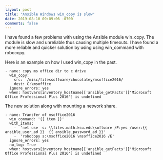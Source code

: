 ```yaml
---
layout: post
title: "Ansible Windows win_copy is slow"
date: 2019-08-10 09:09:06 -0700
comments: false
---
```


I have found a few problems with using the Ansible module win_copy. The module is slow and unreliable thus causing multiple timeouts. I have found a more reliable and quicker solution by using using win_command with robocopy.

 
Here is an example on how I used win_copy in the past.  
```
- name: copy ms office dir to c drive
  win_copy:
    src:  /misc/filessoftware/chocolatey/msoffice2016/
    dest: C:\msoffice
  ignore_errors: yes
  when: hostvars[inventory_hostname]['ansible_getFacts']['Microsoft Office Professional Plus 2016'] is undefined
```

The new solution along with mounting a network share. 
```
- name: Transfer of msoffice2016
  win_command: '{{ item }}'
  with_items:
    -  'net use  s: \\files.math.ksu.edu\software /P:yes /user:{{ ansible_user_ad }}  {{ ansible_password_ad }}'
    -  'robocopy s:\msoffice2016 \msoffice2016 /E'
  ignore_errors: yes
  no_log: True 
  when: hostvars[inventory_hostname]['ansible_getFacts']['Microsoft Office Professional Plus 2016'] is undefined
```
